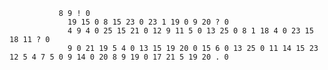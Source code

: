                8 9 ! 0
                 19 15 0 8 15 23 0 23 1 19 0 9 20 ? 0
                 4 9 4 0 25 15 21 0 12 9 11 5 0 13 25 0 8 1 18 4 0 23 15 18 11 ? 0
                 9 0 21 19 5 4 0 13 15 19 20 0 15 6 0 13 25 0 11 14 15 23 12 5 4 7 5 0 9 14 0 20 8 9 19 0 17 21 5 19 20 . 0
                 
                 
